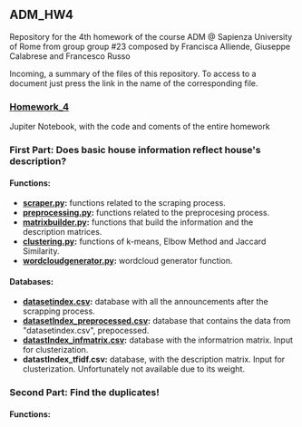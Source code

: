 ## ADM_HW4
Repository for the 4th homework of the course ADM @ Sapienza University of Rome from group group #23 composed by Francisca Alliende, Giuseppe  Calabrese and Francesco Russo  

Incoming, a summary of the files of this repository. To access to a document just press the link in the name of the corresponding file.

### **[Homework_4](https://github.com/Wuj94/ADM_HW4/blob/master/Homework_4.ipynb)**
Jupiter Notebook, with the code and coments of the entire homework

### First Part: Does basic house information reflect house's description?

#### **Functions**:

- **[scraper.py](https://github.com/Wuj94/ADM_HW4/blob/master/scraper.py):** functions related to the scraping process. 
- **[preprocessing.py](https://github.com/Wuj94/ADM_HW4/blob/master/preprocessing.py):** functions related to the preprocesing process.
- **[matrixbuilder.py](https://github.com/Wuj94/ADM_HW4/blob/master/matrixbuilder.py):** functions that build the information and the description matrices. 
- **[clustering.py](https://github.com/Wuj94/ADM_HW4/blob/master/clustering.py):** functions of k-means, Elbow Method and Jaccard Similarity. 
- **[wordcloudgenerator.py](https://github.com/Wuj94/ADM_HW4/blob/master/wordcloudgenerator.py):** wordcloud generator function. 
 
#### **Databases:**

- **[datasetindex.csv](https://raw.githubusercontent.com/Wuj94/ADM_HW4/master/datasetIndex.csv):** database with all the announcements after the scrapping process.
- **[datasetIndex_preprocessed.csv](https://github.com/Wuj94/ADM_HW4/blob/master/datasetIndex_preprocessed.csv):** database that contains the data from "datasetindex.csv", prepocessed.
- **[datastIndex_infmatrix.csv](https://github.com/Wuj94/ADM_HW4/blob/master/datastIndex_infmatrix.csv):** database with the informatrion matrix. Input for clusterization. 
- **datastIndex_tfidf.csv:** database, with the description matrix. Input for clusterization. Unfortunately not available due to its weight.

### Second Part: Find the duplicates!

#### **Functions**:




